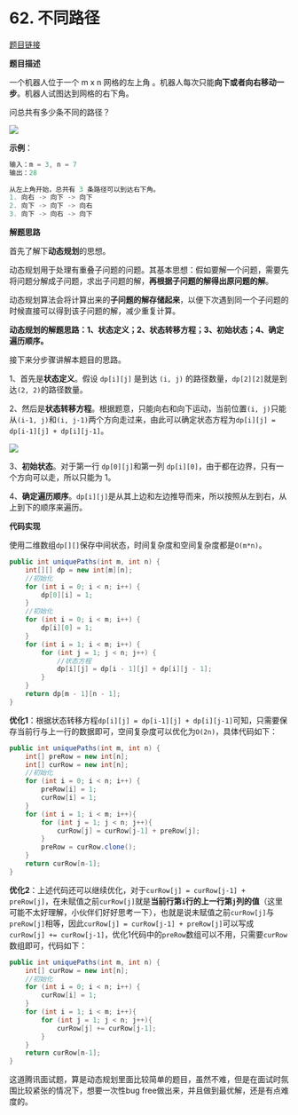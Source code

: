 # 62. 不同路径

[题目链接](https://leetcode.cn/problems/unique-paths/)

**题目描述**

一个机器人位于一个 m x n 网格的左上角 。机器人每次只能**向下或者向右移动一步**。机器人试图达到网格的右下角。

问总共有多少条不同的路径？

![](http://img.topjavaer.cn/img/uniquePaths1.png)

**示例**：

```java
输入：m = 3, n = 7
输出：28
    
从左上角开始，总共有 3 条路径可以到达右下角。
1. 向右 -> 向下 -> 向下
2. 向下 -> 向下 -> 向右
3. 向下 -> 向右 -> 向下
```

**解题思路**

首先了解下**动态规划**的思想。

动态规划用于处理有重叠子问题的问题。其基本思想：假如要解一个问题，需要先将问题分解成子问题，求出子问题的解，**再根据子问题的解得出原问题的解**。

动态规划算法会将计算出来的**子问题的解存储起来**，以便下次遇到同一个子问题的时候直接可以得到该子问题的解，减少重复计算。

**动态规划的解题思路：1、状态定义；2、状态转移方程；3、初始状态；4、确定遍历顺序。**

接下来分步骤讲解本题目的思路。

1、首先是**状态定义**。假设 `dp[i][j]` 是到达 `(i, j)` 的路径数量，`dp[2][2]`就是到达`(2, 2)`的路径数量。

2、然后是**状态转移方程**。根据题意，只能向右和向下运动，当前位置`(i, j)`只能从`(i-1, j)`和`(i, j-1)`两个方向走过来，由此可以确定状态方程为`dp[i][j] = dp[i-1][j] + dp[i][j-1]`。

![](http://img.topjavaer.cn/img/uniquePaths2.png)

3、**初始状态**。对于第一行 `dp[0][j]`和第一列 `dp[i][0]`，由于都在边界，只有一个方向可以走，所以只能为 1。

4、**确定遍历顺序**。`dp[i][j]`是从其上边和左边推导而来，所以按照从左到右，从上到下的顺序来遍历。

**代码实现**

使用二维数组`dp[][]`保存中间状态，时间复杂度和空间复杂度都是`O(m*n)`。

```java
public int uniquePaths(int m, int n) {
    int[][] dp = new int[m][n];
    //初始化
    for (int i = 0; i < n; i++) {
        dp[0][i] = 1;
    }
    //初始化
    for (int i = 0; i < m; i++) {
        dp[i][0] = 1;
    }
    for (int i = 1; i < m; i++) {
        for (int j = 1; j < n; j++) {
            //状态方程
            dp[i][j] = dp[i - 1][j] + dp[i][j - 1];
        }
    }
    return dp[m - 1][n - 1];
}
```

**优化1**：根据状态转移方程`dp[i][j] = dp[i-1][j] + dp[i][j-1]`可知，只需要保存当前行与上一行的数据即可，空间复杂度可以优化为`O(2n)`，具体代码如下：

```java
public int uniquePaths(int m, int n) {
    int[] preRow = new int[n];
    int[] curRow = new int[n];
    //初始化
    for (int i = 0; i < n; i++) {
        preRow[i] = 1;
        curRow[i] = 1;
    }
    for (int i = 1; i < m; i++){
        for (int j = 1; j < n; j++){
            curRow[j] = curRow[j-1] + preRow[j];
        }
        preRow = curRow.clone();
    }
    return curRow[n-1];
}
```

**优化2**：上述代码还可以继续优化，对于`curRow[j] = curRow[j-1] + preRow[j]`，在未赋值之前`curRow[j]`就是**当前行第`i`行的上一行第`j`列的值**（这里可能不太好理解，小伙伴们好好思考一下），也就是说未赋值之前`curRow[j]`与`preRow[j]`相等，因此`curRow[j] = curRow[j-1] + preRow[j]`可以写成`curRow[j] += curRow[j-1]`，优化1代码中的`preRow`数组可以不用，只需要`curRow`数组即可，代码如下：

```java
public int uniquePaths(int m, int n) {
    int[] curRow = new int[n];
    //初始化
    for (int i = 0; i < n; i++) {
        curRow[i] = 1;
    }
    for (int i = 1; i < m; i++){
        for (int j = 1; j < n; j++){
            curRow[j] += curRow[j-1];
        }
    }
    return curRow[n-1];
}
```



这道腾讯面试题，算是动态规划里面比较简单的题目，虽然不难，但是在面试时氛围比较紧张的情况下，想要一次性bug free做出来，并且做到最优解，还是有点难度的。







